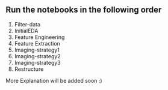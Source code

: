 ## Run the notebooks in the following order

1) Filter-data
2) InitialEDA
3) Feature Engineering
4) Feature Extraction
5) Imaging-strategy1
6) Imaging-strategy2
7) Imaging-strategy3
8) Restructure

More Explanation will be added soon :)